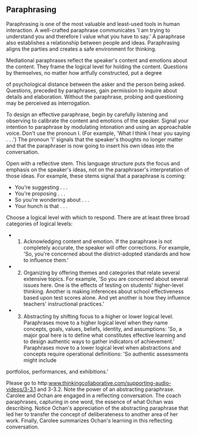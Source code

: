 ## Paraphrasing

Paraphrasing is one of the most valuable and least-used tools in human interaction. A well-crafted paraphrase communicates 'I am trying to understand you and therefore I value what you have to say.' A paraphrase also establishes a relationship between people and ideas. Paraphrasing aligns the parties and creates a safe environment for thinking.

Mediational paraphrases reflect the speaker's content and emotions about the content. They frame the logical level for holding the content. Questions by themselves, no matter how artfully constructed, put a degree

of psychological distance between the asker and the person being asked. Questions, preceded by paraphrases, gain permission to inquire about details and elaboration. Without the paraphrase, probing and questioning may be perceived as interrogation.

To design an effective paraphrase, begin by carefully listening and observing to calibrate the content and emotions of the speaker. Signal your intention to paraphrase by modulating intonation and using an approachable voice. Don't use the pronoun I. (For example, 'What I think I hear you saying . . .') The pronoun 'I' signals that the speaker's thoughts no longer matter and that the paraphraser is now going to insert his own ideas into the conversation.

Open with a reflective stem. This language structure puts the focus and emphasis on the speaker's ideas, not on the paraphraser's interpretation of those ideas. For example, these stems signal that a paraphrase is coming:

- You're suggesting . . .
- You're proposing . . .
- So you're wondering about . . .
- Your hunch is that . . .

Choose a logical level with which to respond. There are at least three broad categories of logical levels:

- 1. Acknowledging content and emotion. If the paraphrase is not completely accurate, the speaker will offer corrections. For example, 'So, you're concerned about the district-adopted standards and how to influence them.'
- 2. Organizing by offering themes and categories that relate several extensive topics. For example, 'So you are concerned about several issues here. One is the effects of testing on students' higher-level thinking. Another is making inferences about school effectiveness based upon test scores alone. And yet another is how they influence teachers' instructional practices.'
- 3. Abstracting by shifting focus to a higher or lower logical level. Paraphrases move to a higher logical level when they name concepts, goals, values, beliefs, identity, and assumptions: 'So, a major goal here is to define what constitutes effective learning and to design authentic ways to gather indicators of achievement.' Paraphrases move to a lower logical level when abstractions and concepts require operational definitions: 'So authentic assessments might include

portfolios, performances, and exhibitions.'

Please go to http:www.thinkingcollaborative.com/supporting-audio-videos/3-3.1 and 3-3.2. Note the power of an abstracting paraphrase. Carolee and Ochan are engaged in a reflecting conversation. The coach paraphrases, capturing in one word, the essence of what Ochan was describing. Notice Ochan's appreciation of the abstracting paraphrase that led her to transfer the concept of deliberateness to another area of her work. Finally, Carolee summarizes Ochan's learning in this reflecting conversation.